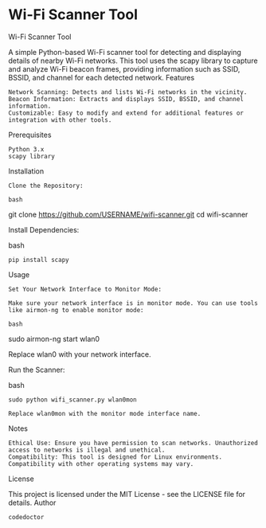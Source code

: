 # Wi-Fi Scanner Tool
Wi-Fi Scanner Tool

A simple Python-based Wi-Fi scanner tool for detecting and displaying details of nearby Wi-Fi networks. This tool uses the scapy library to capture and analyze Wi-Fi beacon frames, providing information such as SSID, BSSID, and channel for each detected network.
Features

    Network Scanning: Detects and lists Wi-Fi networks in the vicinity.
    Beacon Information: Extracts and displays SSID, BSSID, and channel information.
    Customizable: Easy to modify and extend for additional features or integration with other tools.

Prerequisites

    Python 3.x
    scapy library

Installation

    Clone the Repository:

    bash

git clone https://github.com/USERNAME/wifi-scanner.git
cd wifi-scanner

Install Dependencies:

bash

    pip install scapy

Usage

    Set Your Network Interface to Monitor Mode:

    Make sure your network interface is in monitor mode. You can use tools like airmon-ng to enable monitor mode:

    bash

sudo airmon-ng start wlan0

Replace wlan0 with your network interface.

Run the Scanner:

bash

    sudo python wifi_scanner.py wlan0mon

    Replace wlan0mon with the monitor mode interface name.

Notes

    Ethical Use: Ensure you have permission to scan networks. Unauthorized access to networks is illegal and unethical.
    Compatibility: This tool is designed for Linux environments. Compatibility with other operating systems may vary.

License

This project is licensed under the MIT License - see the LICENSE file for details.
Author

    codedoctor
